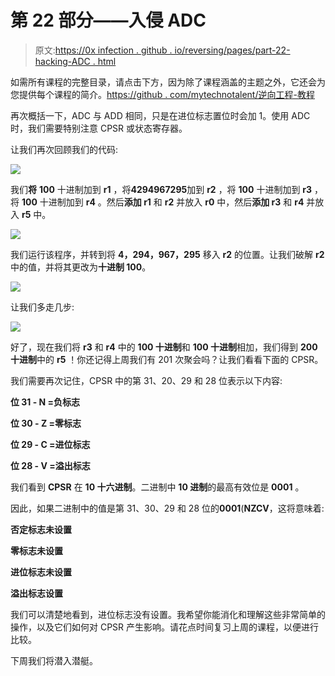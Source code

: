 # 第 22 部分——入侵 ADC

> 原文:[https://0x infection . github . io/reversing/pages/part-22-hacking-ADC . html](https://0xinfection.github.io/reversing/pages/part-22-hacking-adc.html)

如需所有课程的完整目录，请点击下方，因为除了课程涵盖的主题之外，它还会为您提供每个课程的简介。[https://github . com/mytechnotalent/逆向工程-教程](https://github.com/mytechnotalent/Reverse-Engineering-Tutorial)

再次概括一下，ADC 与 ADD 相同，只是在进位标志置位时会加 1。使用 ADC 时，我们需要特别注意 CPSR 或状态寄存器。

让我们再次回顾我们的代码:

![](../Images/b395215849b14824336f60397cbfbb10.png)

我们**将** **100** 十进制加到 **r1** ，将**4294967295**加到 **r2** ，将 **100** 十进制加到 **r3** ，将 **100** 十进制加到 **r4** 。然后**添加 r1** 和 **r2** 并放入 **r0** 中，然后**添加 r3** 和 **r4** 并放入 **r5** 中。

![](../Images/de744c4bb4f70e314b4775cdc2072e36.png)

我们运行该程序，并转到将 **4，294，967，295** 移入 **r2** 的位置。让我们破解 **r2** 中的值，并将其更改为**十进制 100**。

![](../Images/4941b9686a648b84901e7747073f0f64.png)

让我们多走几步:

![](../Images/c5181407b38675e0329583658158b296.png)

好了，现在我们将 **r3** 和 **r4** 中的 **100 十进制**和 **100 十进制**相加，我们得到 **200** **十进制**中的 **r5** ！你还记得上周我们有 201 次聚会吗？让我们看看下面的 CPSR。

我们需要再次记住，CPSR 中的第 31、20、29 和 28 位表示以下内容:

**位 31 - N =负标志**

**位 30 - Z =零标志**

**位 29 - C =进位标志**

**位 28 - V =溢出标志**

我们看到 **CPSR** 在 **10 十六进制**。二进制中 **10 进制**的最高有效位是 **0001** 。

因此，如果二进制中的值是第 31、30、29 和 28 位的**0001**(**NZCV**，这将意味着:

**否定标志未设置**

**零标志未设置**

**进位标志未设置**

**溢出标志设置**

我们可以清楚地看到，进位标志没有设置。我希望你能消化和理解这些非常简单的操作，以及它们如何对 CPSR 产生影响。请花点时间复习上周的课程，以便进行比较。

下周我们将潜入潜艇。